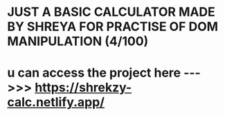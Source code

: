 # JUST A BASIC CALCULATOR MADE BY SHREYA FOR PRACTISE OF DOM MANIPULATION (4/100)

# u can access the project here --->>> https://shrekzy-calc.netlify.app/
